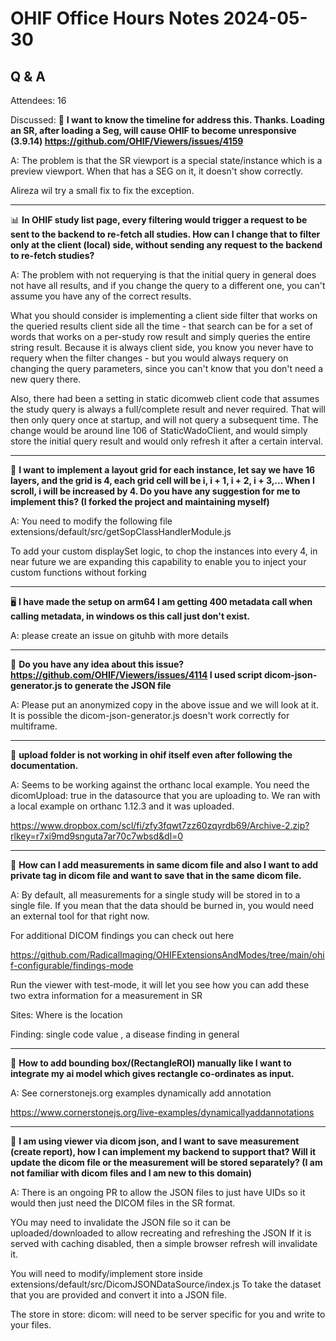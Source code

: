 # OHIF Office Hours Notes 2024-05-30

## Q & A

Attendees: 16

Discussed:
📅 **I want to know the timeline for address this. Thanks. Loading an SR, after loading a Seg, will cause OHIF to become unresponsive (3.9.14) https://github.com/OHIF/Viewers/issues/4159**

A: The problem is that the SR viewport is a special state/instance which is a preview viewport. When that has a SEG on it, it doesn't show correctly.

Alireza wil try a small fix to fix the exception.

---

📊 **In OHIF study list page, every filtering would trigger a request to be sent to the backend to re-fetch all studies. How can I change that to filter only at the client (local) side, without sending any request to the backend to re-fetch studies?**

A: The problem with not requerying is that the initial query in general does not have all results, and if you change the query to a different one, you can't assume you have any of the correct results.

What you should consider is implementing a client side filter that works on the queried results client side all the time - that search can be for a set of words that works on a per-study row result and simply queries the entire string result. Because it is always client side, you know you never have to requery when the filter changes - but you would always requery on changing the query parameters, since you can't know that you don't need a new query there.

Also, there had been a setting in static dicomweb client code that assumes the study query is always a full/complete result and never required. That will then only query once at startup, and will not query a subsequent time. The change would be around line 106 of StaticWadoClient, and would simply store the initial query result and would only refresh it after a certain interval.

---

🔲 **I want to implement a layout grid for each instance, let say we have 16 layers, and the grid is 4, each grid cell will be i, i + 1, i + 2, i + 3,... When I scroll, i will be increased by 4. Do you have any suggestion for me to implement this? (I forked the project and maintaining myself)**

A: You need to modify the following file
extensions/default/src/getSopClassHandlerModule.js

To add your custom displaySet logic, to chop the instances into every 4, in near future we are expanding this capability to enable you to inject your custom functions without forking

---

🖥️ **I have made the setup on arm64 I am getting 400 metadata call when calling metadata, in windows os this call just don't exist.**

A: please create an issue on gituhb with more details

---

🐞 **Do you have any idea about this issue? https://github.com/OHIF/Viewers/issues/4114 I used script dicom-json-generator.js to generate the JSON file**

A: Please put an anonymized copy in the above issue and we will look at it.  
It is possible the dicom-json-generator.js doesn't work correctly for multiframe.

---

📂 **upload folder is not working in ohif itself even after following the documentation.**

A: Seems to be working against the orthanc local example. You need the dicomUpload: true in the datasource that you are uploading to. We ran with a local example on orthanc 1.12.3 and it was uploaded.

https://www.dropbox.com/scl/fi/zfy3fqwt7zz60zqyrdb69/Archive-2.zip?rlkey=r7xi9md9snguta7ar70c7wbsd&dl=0 

---

📏 **How can I add measurements in same dicom file and also I want to add private tag in dicom file and want to save that in the same dicom file.**

A: By default, all measurements for a single study will be stored in to a single file. If you mean that the data should be burned in, you would need an external tool for that right now.

For additional DICOM findings you can check out here 

https://github.com/RadicalImaging/OHIFExtensionsAndModes/tree/main/ohif-configurable/findings-mode

Run the viewer with test-mode, it will let you see how you can add these two extra information for a measurement in SR

Sites: Where is the location

Finding: single code value , a disease finding in general

---

🔳 **How to add bounding box/(RectangleROI) manually like I want to integrate my ai model which gives rectangle co-ordinates as input.**

A: See cornerstonejs.org examples dynamically add annotation

https://www.cornerstonejs.org/live-examples/dynamicallyaddannotations

---

💾 **I am using viewer via dicom json, and I want to save measurement (create report), how I can implement my backend to support that? Will it update the dicom file or the measurement will be stored separately? (I am not familiar with dicom files and I am new to this domain)**

A: There is an ongoing PR to allow the JSON files to just have UIDs so it would then just need the DICOM files in the SR format.

YOu may need to invalidate the JSON file so it can be uploaded/downloaded to allow recreating and refreshing the JSON If it is served with caching disabled, then a simple browser refresh will invalidate it.

You will need to modify/implement store inside extensions/default/src/DicomJSONDataSource/index.js
To take the dataset that you are provided and convert it into a JSON file.
  
The store in store: dicom: will need to be server specific for you and write to your files.
